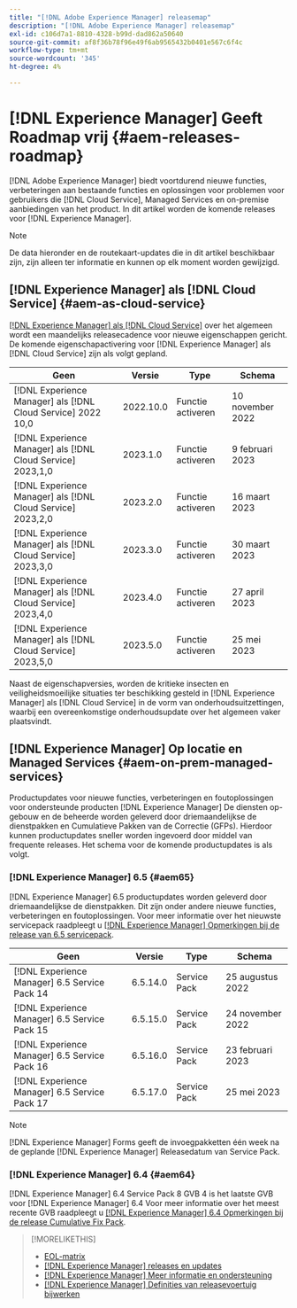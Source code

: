 ```yaml
---
title: "[!DNL Adobe Experience Manager] releasemap"
description: "[!DNL Adobe Experience Manager] releasemap"
exl-id: c106d7a1-8810-4328-b99d-dad862a50640
source-git-commit: af8f36b78f96e49f6ab9565432b0401e567c6f4c
workflow-type: tm+mt
source-wordcount: '345'
ht-degree: 4%

---
```


# [!DNL Experience Manager] Geeft Roadmap vrij {#aem-releases-roadmap}

[!DNL Adobe Experience Manager] biedt voortdurend nieuwe functies, verbeteringen aan bestaande functies en oplossingen voor problemen voor gebruikers die [!DNL Cloud Service], Managed Services en on-premise aanbiedingen van het product. In dit artikel worden de komende releases voor [!DNL Experience Manager].

>[!NOTE]
>
>De data hieronder en de routekaart-updates die in dit artikel beschikbaar zijn, zijn alleen ter informatie en kunnen op elk moment worden gewijzigd.

## [!DNL Experience Manager] als [!DNL Cloud Service] {#aem-as-cloud-service}

[[!DNL Experience Manager] als [!DNL Cloud Service]](https://experienceleague.adobe.com/docs/experience-manager-cloud-service/release-notes/home.html) over het algemeen wordt een maandelijks releasecadence voor nieuwe eigenschappen gericht. De komende eigenschapactivering voor [!DNL Experience Manager] als [!DNL Cloud Service] zijn als volgt gepland.

| Geen | Versie | Type | Schema |
|---|---|---|---|
| [!DNL Experience Manager] als [!DNL Cloud Service] 2022 10,0 | 2022.10.0 | Functie activeren | 10 november 2022 |
| [!DNL Experience Manager] als [!DNL Cloud Service] 2023,1,0 | 2023.1.0 | Functie activeren | 9 februari 2023 |
| [!DNL Experience Manager] als [!DNL Cloud Service] 2023,2,0 | 2023.2.0 | Functie activeren | 16 maart 2023 |
| [!DNL Experience Manager] als [!DNL Cloud Service] 2023,3,0 | 2023.3.0 | Functie activeren | 30 maart 2023 |
| [!DNL Experience Manager] als [!DNL Cloud Service] 2023,4,0 | 2023.4.0 | Functie activeren | 27 april 2023 |
| [!DNL Experience Manager] als [!DNL Cloud Service] 2023,5,0 | 2023.5.0 | Functie activeren | 25 mei 2023 |

Naast de eigenschapversies, worden de kritieke insecten en veiligheidsmoeilijke situaties ter beschikking gesteld in [!DNL Experience Manager] als [!DNL Cloud Service] in de vorm van onderhoudsuitzettingen, waarbij een overeenkomstige onderhoudsupdate over het algemeen vaker plaatsvindt.

## [!DNL Experience Manager] Op locatie en Managed Services {#aem-on-prem-managed-services}

Productupdates voor nieuwe functies, verbeteringen en foutoplossingen voor ondersteunde producten [!DNL Experience Manager] De diensten op-gebouw en de beheerde worden geleverd door driemaandelijkse de dienstpakken en Cumulatieve Pakken van de Correctie (GFPs). Hierdoor kunnen productupdates sneller worden ingevoerd door middel van frequente releases. Het schema voor de komende productupdates is als volgt.

### [!DNL Experience Manager] 6.5 {#aem65}

[!DNL Experience Manager] 6.5 productupdates worden geleverd door driemaandelijkse de dienstpakken. Dit zijn onder andere nieuwe functies, verbeteringen en foutoplossingen. Voor meer informatie over het nieuwste servicepack raadpleegt u [[!DNL Experience Manager] Opmerkingen bij de release van 6.5 servicepack](https://experienceleague.adobe.com/docs/experience-manager-65/release-notes/release-notes.html).

| Geen | Versie | Type | Schema |
|---|---|---|---|
| [!DNL Experience Manager] 6.5 Service Pack 14 | 6.5.14.0 | Service Pack | 25 augustus 2022 |
| [!DNL Experience Manager] 6.5 Service Pack 15 | 6.5.15.0 | Service Pack | 24 november 2022 |
| [!DNL Experience Manager] 6.5 Service Pack 16 | 6.5.16.0 | Service Pack | 23 februari 2023 |
| [!DNL Experience Manager] 6.5 Service Pack 17 | 6.5.17.0 | Service Pack | 25 mei 2023 |

>[!NOTE]
>
>[!DNL Experience Manager] Forms geeft de invoegpakketten één week na de geplande [!DNL Experience Manager] Releasedatum van Service Pack.

### [!DNL Experience Manager] 6.4 {#aem64}

[!DNL Experience Manager] 6.4 Service Pack 8 GVB 4 is het laatste GVB voor [!DNL Experience Manager] 6.4 Voor meer informatie over het meest recente GVB raadpleegt u [[!DNL Experience Manager] 6.4 Opmerkingen bij de release Cumulative Fix Pack](https://experienceleague.adobe.com/docs/experience-manager-64/release-notes/cfp-release-notes.html).

>[!MORELIKETHIS]
>
>* [EOL-matrix](https://helpx.adobe.com/support/programs/eol-matrix.html)
>* [[!DNL Experience Manager] releases en updates](https://helpx.adobe.com/experience-manager/aem-releases-updates.html)
>* [[!DNL Experience Manager] Meer informatie en ondersteuning](https://helpx.adobe.com/support/experience-manager.html)
>* [[!DNL Experience Manager] Definities van releasevoertuig bijwerken](/help/update-release-vehicle-definitions.md)

